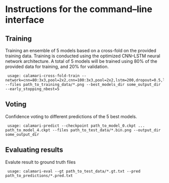 # Instructions for the command–line interface

## Training 
Training an ensemble of 5 models based on a cross-fold on the provided training data. Training is conducted using the optimized CNN–LSTM neural network architecture. A total of 5 models will be trained using 80% of the provided data for training, and 20% for validation.

	 usage: calamari-cross-fold-train --network=cnn=80:3x3,pool=2x2,cnn=100:3x3,pool=2x2,lstm=200,dropout=0.5,lstm=200,dropout=0.5 --files path_to_training_data/*.png --best_models_dir some_output_dir --early_stopping_nbest=5 

## Voting
Confidence voting to different predictions of the 5 best models.
  
 	 usage: calamari-predict --checkpoint path_to_model_0.ckpt ... path_to_model_4.ckpt --files path_to_test_data/*.bin.png --output_dir some_output_dir
 
## Evaluating results
Evalute result to ground truth files

	 usage: calamari-eval --gt path_to_test_data/*.gt.txt --pred path_to_predictions/*.pred.txt

 
